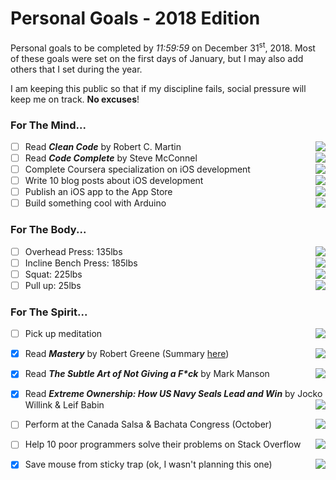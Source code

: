 # Personal Goals - 2018 Edition

Personal goals to be completed by <i>11:59:59</i> on December 31<sup>st</sup>, 2018.
Most of these goals were set on the first days of January, but I may also add others that I set during the year.

I am keeping this public so that if my discipline fails, social pressure will keep me on track. <b>No excuses</b>!

### For The Mind...

- [ ] Read <b><i>Clean Code</i></b> by Robert C. Martin <img align="right" src="http://progressed.io/bar/16" >
- [ ] Read <b><i>Code Complete</i></b> by Steve McConnel <img align="right" src="http://progressed.io/bar/0" >
- [ ] Complete Coursera specialization on iOS development <img align="right" src="http://progressed.io/bar/34" >
- [ ] Write 10 blog posts about iOS development <img align="right" src="http://progressed.io/bar/0" >
- [ ] Publish an iOS app to the App Store <img align="right" src="http://progressed.io/bar/0" >
- [ ] Build something cool with Arduino <img align="right" src="http://progressed.io/bar/0" >

### For The Body...

- [ ] Overhead Press: 135lbs <img align="right" src="http://progressed.io/bar/71" >
- [ ] Incline Bench Press: 185lbs <img align="right" src="http://progressed.io/bar/75" >
- [ ] Squat: 225lbs <img align="right" src="http://progressed.io/bar/65" >
- [ ] Pull up: 25lbs <img align="right" src="http://progressed.io/bar/34" >

### For The Spirit...

- [ ] Pick up meditation <img align="right" src="http://progressed.io/bar/0" >
- [x] Read <b><i>Mastery</i></b> by Robert Greene (Summary <a href="www.github.com/ZiadHamdieh/Mastery"> here</a>) <img align="right" src="http://progressed.io/bar/100" >
- [x] Read <b><i>The Subtle Art of Not Giving a F*ck</i></b> by Mark Manson <img align="right" src="http://progressed.io/bar/100" >
- [x] Read <b><i>Extreme Ownership: How US Navy Seals Lead and Win</i></b> by Jocko Willink & Leif Babin <img align="right" src="http://progressed.io/bar/10" >

- [ ] Perform at the Canada Salsa & Bachata Congress (October) <img align="right" src="http://progressed.io/bar/0" >
- [ ] Help 10 poor programmers solve their problems on Stack Overflow <img align="right" src="http://progressed.io/bar/0" >
- [x] Save mouse from sticky trap (ok, I wasn't planning this one) <img align="right" src="http://progressed.io/bar/100" >

